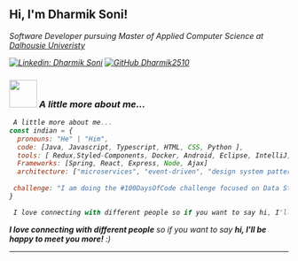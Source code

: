 <h2> Hi, I'm Dharmik Soni!</h2>
<p><em>Software Developer pursuing Master of Applied Computer Science at <a href="http://www.unb.br">Dalhousie Univeristy</a><img  
</em></p>


[![Linkedin: Dharmik Soni](https://img.shields.io/badge/-DharmikSoni-blue?style=flat-square&logo=Linkedin&logoColor=white&link=https://www.linkedin.com/in/dharmik-soni-a385131a0/)](https://www.linkedin.com/in/dharmik-soni-a385131a0/)
[![GitHub Dharmik2510](https://img.shields.io/github/followers/thaiane?label=follow&style=social)](https://github.com/Dharmik2510)


### <img src="https://media.giphy.com/media/VgCDAzcKvsR6OM0uWg/giphy.gif" width="50"> A little more about me...  

```javascript
 A little more about me...
const indian = {
  pronouns: "He" | "Him",
  code: [Java, Javascript, Typescript, HTML, CSS, Python ],
  tools: [ Redux,Styled-Components, Docker, Android, Eclipse, IntelliJ, VS Code, Git, Jira, Postman, Gradel, Maven],
  Frameworks: [Spring, React, Express, Node, Ajax]
  architecture: ["microservices", "event-driven", "design system pattern"],
  
 challenge: "I am doing the #100DaysOfCode challenge focused on Data Structures and Algorithms"
}

 I love connecting with different people so if you want to say hi, I'll be happy to meet you more! :)
```

 <em><b>I love connecting with different people</b> so if you want to say <b>hi, I'll be happy to meet you more!</b> :)</em>

---
